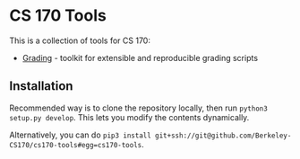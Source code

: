 # CS 170 Tools

This is a collection of tools for CS 170:

- [Grading](./docs/grading.md) - toolkit for extensible and reproducible grading scripts

## Installation

Recommended way is to clone the repository locally, then run `python3 setup.py develop`.
This lets you modify the contents dynamically.

Alternatively, you can do `pip3 install git+ssh://git@github.com/Berkeley-CS170/cs170-tools#egg=cs170-tools`.
